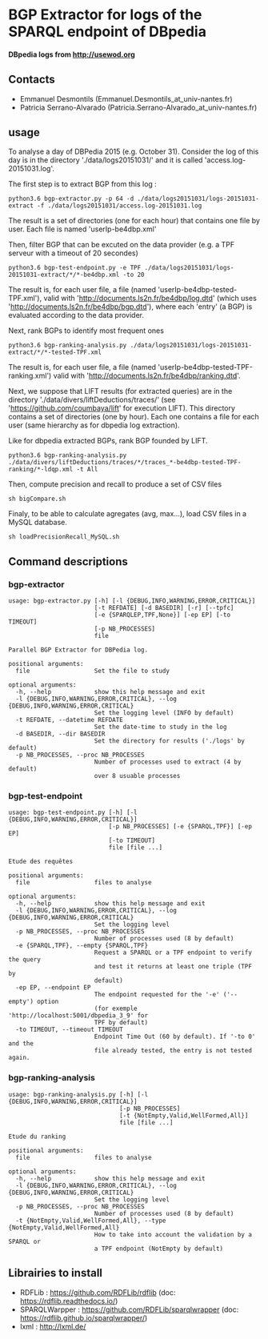 # BGP Extractor for logs of the SPARQL endpoint of DBpedia
#### DBpedia logs from http://usewod.org

## Contacts

- Emmanuel Desmontils (Emmanuel.Desmontils_at_univ-nantes.fr)
- Patricia Serrano-Alvarado (Patricia.Serrano-Alvarado_at_univ-nantes.fr)

## usage

To analyse a day of DBPedia 2015 (e.g. October 31). Consider the log of this day is in the directory './data/logs20151031/' and it is called 'access.log-20151031.log'. 

The first step is to extract BGP from this log :
```
python3.6 bgp-extractor.py -p 64 -d ./data/logs20151031/logs-20151031-extract -f ./data/logs20151031/access.log-20151031.log
```
The result is a set of directories (one for each hour) that contains one file by user. Each file is named 'userIp-be4dbp.xml'

Then, filter BGP that can be excuted on the data provider (e.g. a TPF serveur with a timeout of 20 secondes)

```
python3.6 bgp-test-endpoint.py -e TPF ./data/logs20151031/logs-20151031-extract/*/*-be4dbp.xml -to 20
```

The result is, for each user file, a file (named 'userIp-be4dbp-tested-TPF.xml'), valid with 'http://documents.ls2n.fr/be4dbp/log.dtd' (which uses 'http://documents.ls2n.fr/be4dbp/bgp.dtd'), where each 'entry' (a BGP) is evaluated according to the data provider.

Next, rank BGPs to identify most frequent ones

```
python3.6 bgp-ranking-analysis.py ./data/logs20151031/logs-20151031-extract/*/*-tested-TPF.xml
```

The result is, for each user file, a file (named 'userIp-be4dbp-tested-TPF-ranking.xml') valid with 'http://documents.ls2n.fr/be4dbp/ranking.dtd'.

Next, we suppose that LIFT results (for extracted queries) are in the directory './data/divers/liftDeductions/traces/' (see 'https://github.com/coumbaya/lift' for execution LIFT). This directory contains a set of directories (one by hour). Each one contains a file for each user (same hierarchy as for dbpedia log extraction).

Like for dbpedia extracted BGPs, rank BGP founded by LIFT.

```
python3.6 bgp-ranking-analysis.py ./data/divers/liftDeductions/traces/*/traces_*-be4dbp-tested-TPF-ranking/*-ldqp.xml -t All
```

Then, compute precision and recall to produce a set of CSV files

```
sh bigCompare.sh 
```

Finaly, to be able to calculate agregates (avg, max...), load CSV files in a MySQL database.

```
sh loadPrecisionRecall_MySQL.sh
```

## Command descriptions

### bgp-extractor

```
usage: bgp-extractor.py [-h] [-l {DEBUG,INFO,WARNING,ERROR,CRITICAL}]
                        [-t REFDATE] [-d BASEDIR] [-r] [--tpfc]
                        [-e {SPARQLEP,TPF,None}] [-ep EP] [-to TIMEOUT]
                        [-p NB_PROCESSES]
                        file

Parallel BGP Extractor for DBPedia log.

positional arguments:
  file                  Set the file to study

optional arguments:
  -h, --help            show this help message and exit
  -l {DEBUG,INFO,WARNING,ERROR,CRITICAL}, --log {DEBUG,INFO,WARNING,ERROR,CRITICAL}
                        Set the logging level (INFO by default)
  -t REFDATE, --datetime REFDATE
                        Set the date-time to study in the log
  -d BASEDIR, --dir BASEDIR
                        Set the directory for results ('./logs' by default)
  -p NB_PROCESSES, --proc NB_PROCESSES
                        Number of processes used to extract (4 by default)
                        over 8 usuable processes
```

### bgp-test-endpoint

```
usage: bgp-test-endpoint.py [-h] [-l {DEBUG,INFO,WARNING,ERROR,CRITICAL}]
                            [-p NB_PROCESSES] [-e {SPARQL,TPF}] [-ep EP]
                            [-to TIMEOUT]
                            file [file ...]

Etude des requêtes

positional arguments:
  file                  files to analyse

optional arguments:
  -h, --help            show this help message and exit
  -l {DEBUG,INFO,WARNING,ERROR,CRITICAL}, --log {DEBUG,INFO,WARNING,ERROR,CRITICAL}
                        Set the logging level
  -p NB_PROCESSES, --proc NB_PROCESSES
                        Number of processes used (8 by default)
  -e {SPARQL,TPF}, --empty {SPARQL,TPF}
                        Request a SPARQL or a TPF endpoint to verify the query
                        and test it returns at least one triple (TPF by
                        default)
  -ep EP, --endpoint EP
                        The endpoint requested for the '-e' ('--empty') option
                        (for exemple 'http://localhost:5001/dbpedia_3_9' for
                        TPF by default)
  -to TIMEOUT, --timeout TIMEOUT
                        Endpoint Time Out (60 by default). If '-to 0' and the
                        file already tested, the entry is not tested again.
```

### bgp-ranking-analysis

```
usage: bgp-ranking-analysis.py [-h] [-l {DEBUG,INFO,WARNING,ERROR,CRITICAL}]
                               [-p NB_PROCESSES]
                               [-t {NotEmpty,Valid,WellFormed,All}]
                               file [file ...]

Etude du ranking

positional arguments:
  file                  files to analyse

optional arguments:
  -h, --help            show this help message and exit
  -l {DEBUG,INFO,WARNING,ERROR,CRITICAL}, --log {DEBUG,INFO,WARNING,ERROR,CRITICAL}
                        Set the logging level
  -p NB_PROCESSES, --proc NB_PROCESSES
                        Number of processes used (8 by default)
  -t {NotEmpty,Valid,WellFormed,All}, --type {NotEmpty,Valid,WellFormed,All}
                        How to take into account the validation by a SPARQL or
                        a TPF endpoint (NotEmpty by default)
```


## Librairies to install 

- RDFLib : https://github.com/RDFLib/rdflib (doc: https://rdflib.readthedocs.io/)
- SPARQLWarpper : https://github.com/RDFLib/sparqlwrapper (doc: https://rdflib.github.io/sparqlwrapper/)
- lxml : http://lxml.de/

